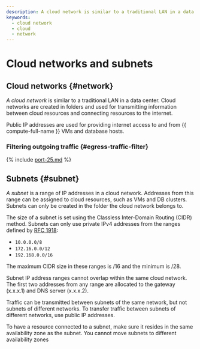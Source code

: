 ```yaml
---
description: A cloud network is similar to a traditional LAN in a data center. Cloud networks are created in folders and used for transmitting information between cloud resources and connecting resources to the internet.
keywords:
  - cloud network
  - cloud
  - network
---
```


# Cloud networks and subnets

## Cloud networks {#network}

_A cloud network_ is similar to a traditional LAN in a data center. Cloud networks are created in folders and used for transmitting information between cloud resources and connecting resources to the internet.

Public IP addresses are used for providing internet access to and from {{ compute-full-name }} VMs and database hosts.

### Filtering outgoing traffic {#egress-traffic-filter}

{% include [port-25.md](../../_includes/vpc/port-25.md) %}

## Subnets {#subnet}

_A subnet_ is a range of IP addresses in a cloud network. Addresses from this range can be assigned to cloud resources, such as VMs and DB clusters. Subnets can only be created in the folder the cloud network belongs to.

The size of a subnet is set using the Classless Inter-Domain Routing (CIDR) method. Subnets can only use private IPv4 addresses from the ranges defined by [RFC 1918](https://tools.ietf.org/html/rfc1918):
* `10.0.0.0/8`
* `172.16.0.0/12`
* `192.168.0.0/16`

The maximum CIDR size in these ranges is /16 and the minimum is /28.

Subnet IP address ranges cannot overlap within the same cloud network. The first two addresses from any range are allocated to the gateway (x.x.x.1) and DNS server (x.x.x.2).

Traffic can be transmitted between subnets of the same network, but not subnets of different networks. To transfer traffic between subnets of different networks, use public IP addresses.


To have a resource connected to a subnet, make sure it resides in the same availability zone as the subnet. You cannot move subnets to different availability zones
